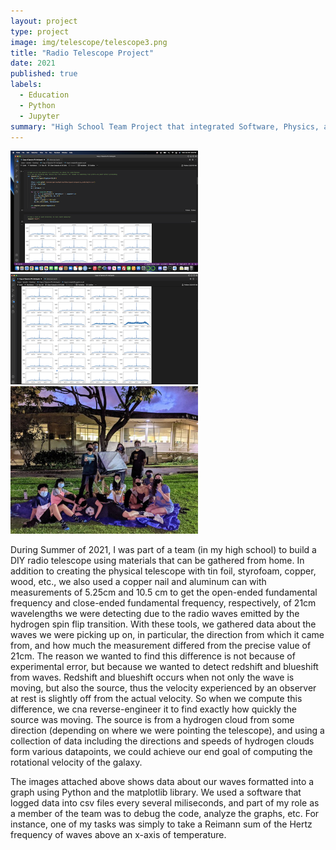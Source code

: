 ```yaml
---
layout: project
type: project
image: img/telescope/telescope3.png
title: "Radio Telescope Project"
date: 2021
published: true
labels:
  - Education
  - Python
  - Jupyter
summary: "High School Team Project that integrated Software, Physics, and Astronomy"
---
```


<div class="text-center p-4">
  <img width="300px" src="../img/telescope/telescope1.png" class="img-thumbnail" >
  <img width="300px" src="../img/telescope/telescope2.png" class="img-thumbnail" >
  <img width="300px" src="../img/telescope/telescope3.png" class="img-thumbnail" >
</div>

During Summer of 2021, I was part of a team (in my high school) to build a DIY radio telescope using materials that can be gathered from home. In addition to creating the physical telescope with tin foil, styrofoam, copper, wood, etc., we also used a copper nail and aluminum can with measurements of 5.25cm and 10.5 cm to get the open-ended fundamental frequency and close-ended fundamental frequency, respectively, of 21cm wavelengths we were detecting due to the radio waves emitted by the hydrogen spin flip transition. With these tools, we gathered data about the waves we were picking up on, in particular, the direction from which it came from, and how much the measurement differed from the precise value of 21cm. The reason we wanted to find this difference is not because of experimental error, but because we wanted to detect redshift and blueshift from waves. Redshift and blueshift occurs when not only the wave is moving, but also the source, thus the velocity experienced by an observer at rest is slightly off from the actual velocity. So when we compute this difference, we cna reverse-engineer it to find exactly how quickly the source was moving. The source is from a hydrogen cloud from some direction (depending on where we were pointing the telescope), and using a collection of data including the directions and speeds of hydrogen clouds form various datapoints, we could achieve our end goal of computing the rotational velocity of the galaxy.

The images attached above shows data about our waves formatted into a graph using Python and the matplotlib library. We used a software that logged data into csv files every several miliseconds, and part of my role as a member of the team was to debug the code, analyze the graphs, etc. 
For instance, one of my tasks was simply to take a Reimann sum of the Hertz frequency of waves above an x-axis of temperature.
